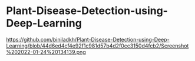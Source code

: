 # Plant-Disease-Detection-using-Deep-Learning
https://github.com/biniladkh/Plant-Disease-Detection-using-Deep-Learning/blob/44d6ed4cf4e92f1c981d57b4d2f0cc3150d4fcb2/Screenshot%202022-01-24%20134139.png
